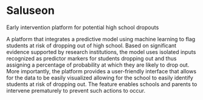 # Saluseon
Early intervention platform for potential high school dropouts

A platform that integrates a predictive model using machine learning to flag students at risk of dropping out of high school. Based on significant evidence supported by research institutions, the model uses isolated inputs recognized as predictor markers for students dropping out and thus assigning a percentage of probability at which they are likely to drop out. More importantly, the platform provides a user-friendly interface that allows for the data to be easily visualized allowing for the school to easily identify students at risk of dropping out. The feature enables schools and parents to intervene prematurely to prevent such actions to occur. 
